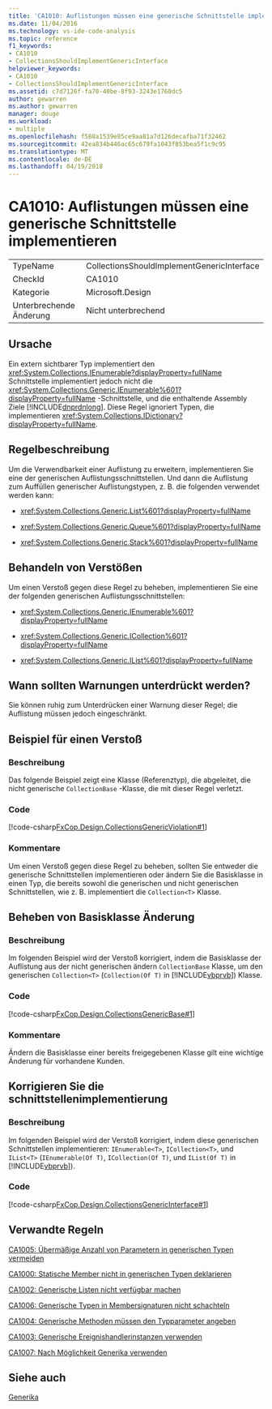 ```yaml
---
title: 'CA1010: Auflistungen müssen eine generische Schnittstelle implementieren'
ms.date: 11/04/2016
ms.technology: vs-ide-code-analysis
ms.topic: reference
f1_keywords:
- CA1010
- CollectionsShouldImplementGenericInterface
helpviewer_keywords:
- CA1010
- CollectionsShouldImplementGenericInterface
ms.assetid: c7d7126f-fa70-40be-8f93-3243e1760dc5
author: gewarren
ms.author: gewarren
manager: douge
ms.workload:
- multiple
ms.openlocfilehash: f588a1539e85ce9aa81a7d126decafba71f32462
ms.sourcegitcommit: 42ea834b446ac65c679fa1043f853bea5f1c9c95
ms.translationtype: MT
ms.contentlocale: de-DE
ms.lasthandoff: 04/19/2018
---
```

# <a name="ca1010-collections-should-implement-generic-interface"></a>CA1010: Auflistungen müssen eine generische Schnittstelle implementieren
|||
|-|-|
|TypeName|CollectionsShouldImplementGenericInterface|
|CheckId|CA1010|
|Kategorie|Microsoft.Design|
|Unterbrechende Änderung|Nicht unterbrechend|

## <a name="cause"></a>Ursache
 Ein extern sichtbarer Typ implementiert den <xref:System.Collections.IEnumerable?displayProperty=fullName> Schnittstelle implementiert jedoch nicht die <xref:System.Collections.Generic.IEnumerable%601?displayProperty=fullName> -Schnittstelle, und die enthaltende Assembly Ziele [!INCLUDE[dnprdnlong](../code-quality/includes/dnprdnlong_md.md)]. Diese Regel ignoriert Typen, die implementieren <xref:System.Collections.IDictionary?displayProperty=fullName>.

## <a name="rule-description"></a>Regelbeschreibung
 Um die Verwendbarkeit einer Auflistung zu erweitern, implementieren Sie eine der generischen Auflistungsschnittstellen. Und dann die Auflistung zum Auffüllen generischer Auflistungstypen, z. B. die folgenden verwendet werden kann:

-   <xref:System.Collections.Generic.List%601?displayProperty=fullName>

-   <xref:System.Collections.Generic.Queue%601?displayProperty=fullName>

-   <xref:System.Collections.Generic.Stack%601?displayProperty=fullName>

## <a name="how-to-fix-violations"></a>Behandeln von Verstößen
 Um einen Verstoß gegen diese Regel zu beheben, implementieren Sie eine der folgenden generischen Auflistungsschnittstellen:

-   <xref:System.Collections.Generic.IEnumerable%601?displayProperty=fullName>

-   <xref:System.Collections.Generic.ICollection%601?displayProperty=fullName>

-   <xref:System.Collections.Generic.IList%601?displayProperty=fullName>

## <a name="when-to-suppress-warnings"></a>Wann sollten Warnungen unterdrückt werden?
 Sie können ruhig zum Unterdrücken einer Warnung dieser Regel; die Auflistung müssen jedoch eingeschränkt.

## <a name="example-violation"></a>Beispiel für einen Verstoß

### <a name="description"></a>Beschreibung
 Das folgende Beispiel zeigt eine Klasse (Referenztyp), die abgeleitet, die nicht generische `CollectionBase` -Klasse, die mit dieser Regel verletzt.

### <a name="code"></a>Code
 [!code-csharp[FxCop.Design.CollectionsGenericViolation#1](../code-quality/codesnippet/CSharp/ca1010-collections-should-implement-generic-interface_1.cs)]

### <a name="comments"></a>Kommentare
 Um einen Verstoß gegen diese Regel zu beheben, sollten Sie entweder die generische Schnittstellen implementieren oder ändern Sie die Basisklasse in einen Typ, die bereits sowohl die generischen und nicht generischen Schnittstellen, wie z. B. implementiert die `Collection<T>` Klasse.

## <a name="fix-by-base-class-change"></a>Beheben von Basisklasse Änderung

### <a name="description"></a>Beschreibung
 Im folgenden Beispiel wird der Verstoß korrigiert, indem die Basisklasse der Auflistung aus der nicht generischen ändern `CollectionBase` Klasse, um den generischen `Collection<T>` (`Collection(Of T)` in [!INCLUDE[vbprvb](../code-quality/includes/vbprvb_md.md)]) Klasse.

### <a name="code"></a>Code
 [!code-csharp[FxCop.Design.CollectionsGenericBase#1](../code-quality/codesnippet/CSharp/ca1010-collections-should-implement-generic-interface_2.cs)]

### <a name="comments"></a>Kommentare
 Ändern die Basisklasse einer bereits freigegebenen Klasse gilt eine wichtige Änderung für vorhandene Kunden.

## <a name="fix-by-interface-implementation"></a>Korrigieren Sie die schnittstellenimplementierung

### <a name="description"></a>Beschreibung
 Im folgenden Beispiel wird der Verstoß korrigiert, indem diese generischen Schnittstellen implementieren: `IEnumerable<T>`, `ICollection<T>`, und `IList<T>` (`IEnumerable(Of T)`, `ICollection(Of T)`, und `IList(Of T)` in [!INCLUDE[vbprvb](../code-quality/includes/vbprvb_md.md)]).

### <a name="code"></a>Code
 [!code-csharp[FxCop.Design.CollectionsGenericInterface#1](../code-quality/codesnippet/CSharp/ca1010-collections-should-implement-generic-interface_3.cs)]

## <a name="related-rules"></a>Verwandte Regeln
 [CA1005: Übermäßige Anzahl von Parametern in generischen Typen vermeiden](../code-quality/ca1005-avoid-excessive-parameters-on-generic-types.md)

 [CA1000: Statische Member nicht in generischen Typen deklarieren](../code-quality/ca1000-do-not-declare-static-members-on-generic-types.md)

 [CA1002: Generische Listen nicht verfügbar machen](../code-quality/ca1002-do-not-expose-generic-lists.md)

 [CA1006: Generische Typen in Membersignaturen nicht schachteln](../code-quality/ca1006-do-not-nest-generic-types-in-member-signatures.md)

 [CA1004: Generische Methoden müssen den Typparameter angeben](../code-quality/ca1004-generic-methods-should-provide-type-parameter.md)

 [CA1003: Generische Ereignishandlerinstanzen verwenden](../code-quality/ca1003-use-generic-event-handler-instances.md)

 [CA1007: Nach Möglichkeit Generika verwenden](../code-quality/ca1007-use-generics-where-appropriate.md)

## <a name="see-also"></a>Siehe auch
 [Generika](/dotnet/csharp/programming-guide/generics/index)